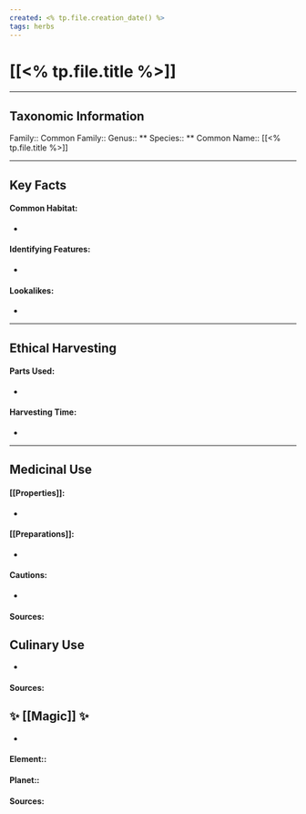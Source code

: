 ```yaml
---
created: <% tp.file.creation_date() %>
tags: herbs
---
```

# [[<% tp.file.title %>]]
___
## Taxonomic Information
Family::
Common Family::
Genus:: **
Species:: **
Common Name:: [[<% tp.file.title %>]]
___
## Key Facts
#### Common Habitat:
- 
#### Identifying Features:
- 
#### Lookalikes:
- 
___
## Ethical Harvesting
#### Parts Used:
- 
#### Harvesting Time:
- 
___
## Medicinal Use
#### [[Properties]]:
- 

#### [[Preparations]]:
- 

#### Cautions:
- 

#### Sources:

## Culinary Use
- 

#### Sources:


## ✨ [[Magic]] ✨
- 

#### Element:: 
#### Planet::

#### Sources:

